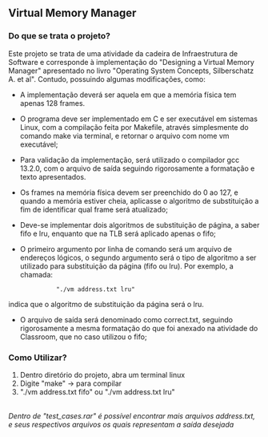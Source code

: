 ## Virtual Memory Manager

<h3>Do que se trata o projeto?</h3>

Este projeto se trata de uma atividade da cadeira de Infraestrutura de Software e corresponde à implementação do "Designing a Virtual Memory Manager" apresentado no livro "Operating System Concepts, Silberschatz A. et al". Contudo, possuindo algumas modificações, como:

- A implementação deverá ser aquela em que a memória física tem apenas 128 frames.
  
- O programa deve ser implementado em C e ser executável em sistemas Linux, com a compilação feita por Makefile, através simplesmente do comando make via terminal, e retornar o arquivo com nome vm executável;

- Para validação da implementação, será utilizado o compilador gcc 13.2.0, com o arquivo de saída seguindo rigorosamente a formatação e texto apresentados.

- Os frames na memória física devem ser preenchido do 0 ao 127, e quando a memória estiver cheia, aplicasse o algoritmo de substituição a fim de identificar qual frame será atualizado;

- Deve-se implementar dois algoritmos de substituição de página, a saber fifo e lru, enquanto que na TLB será aplicado apenas o fifo;

- O primeiro argumento por linha de comando será um arquivo de endereços lógicos, o segundo argumento será o tipo de algoritmo a ser utilizado para substituição da página (fifo ou lru). Por exemplo, a chamada:

                "./vm address.txt lru"
  
indica que o algoritmo de substituição da página será o lru.
- O arquivo de saída será denominado como correct.txt, seguindo rigorosamente a mesma
formatação do que foi anexado na atividade do Classroom, que no caso utilizou o fifo; 


<h3>Como Utilizar?</h3>
<ol>
 <li>Dentro diretório do projeto, abra um terminal linux</li>
 <li>Digite "make" -> para compilar</li>
 <li> "./vm address.txt fifo" ou "./vm address.txt lru"</li>
</ol><br>
<i>Dentro de "test_cases.rar" é possível encontrar mais arquivos address.txt, e seus respectivos arquivos os quais representam a saída desejada</i>
